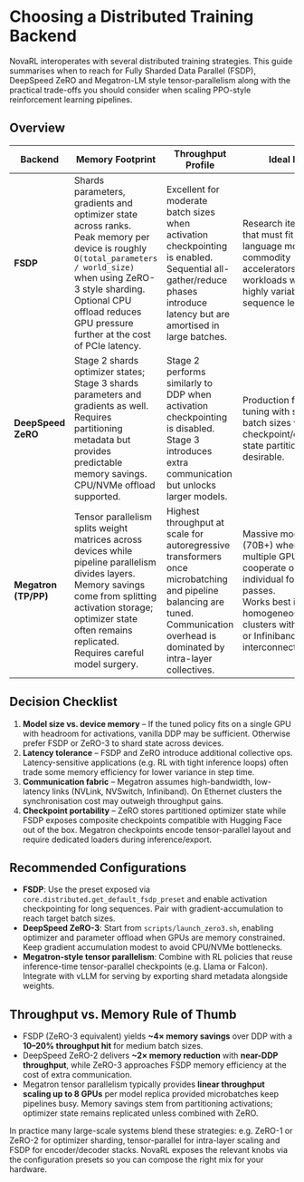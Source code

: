 # Choosing a Distributed Training Backend

NovaRL interoperates with several distributed training strategies. This guide
summarises when to reach for Fully Sharded Data Parallel (FSDP), DeepSpeed ZeRO
and Megatron-LM style tensor-parallelism along with the practical trade-offs you
should consider when scaling PPO-style reinforcement learning pipelines.

## Overview

| Backend            | Memory Footprint                                                                                                             | Throughput Profile                                                                                               | Ideal For                                                                                                   |
|--------------------|------------------------------------------------------------------------------------------------------------------------------|-------------------------------------------------------------------------------------------------------------------|-------------------------------------------------------------------------------------------------------------|
| **FSDP**           | Shards parameters, gradients and optimizer state across ranks.<br>Peak memory per device is roughly ``O(total_parameters / world_size)`` when using ZeRO-3 style sharding.<br>Optional CPU offload reduces GPU pressure further at the cost of PCIe latency. | Excellent for moderate batch sizes when activation checkpointing is enabled.<br>Sequential all-gather/reduce phases introduce latency but are amortised in large batches. | Research iterations that must fit a large language model on commodity accelerators, or workloads with highly variable sequence lengths. |
| **DeepSpeed ZeRO** | Stage 2 shards optimizer states; Stage 3 shards parameters and gradients as well.<br>Requires partitioning metadata but provides predictable memory savings.<br>CPU/NVMe offload supported. | Stage 2 performs similarly to DDP when activation checkpointing is disabled.<br>Stage 3 introduces extra communication but unlocks larger models. | Production fine-tuning with stable batch sizes where checkpoint/optimizer state partitioning is desirable. |
| **Megatron (TP/PP)** | Tensor parallelism splits weight matrices across devices while pipeline parallelism divides layers.<br>Memory savings come from splitting activation storage; optimizer state often remains replicated.<br>Requires careful model surgery. | Highest throughput at scale for autoregressive transformers once microbatching and pipeline balancing are tuned.<br>Communication overhead is dominated by intra-layer collectives. | Massive models (70B+) where multiple GPUs must cooperate on individual forward passes.<br>Works best in homogeneous clusters with NVLink or Infiniband interconnects. |

## Decision Checklist

1. **Model size vs. device memory** – If the tuned policy fits on a single GPU
   with headroom for activations, vanilla DDP may be sufficient. Otherwise
   prefer FSDP or ZeRO-3 to shard state across devices.
2. **Latency tolerance** – FSDP and ZeRO introduce additional collective ops.
   Latency-sensitive applications (e.g. RL with tight inference loops) often
   trade some memory efficiency for lower variance in step time.
3. **Communication fabric** – Megatron assumes high-bandwidth, low-latency links
   (NVLink, NVSwitch, Infiniband). On Ethernet clusters the synchronisation cost
   may outweigh throughput gains.
4. **Checkpoint portability** – ZeRO stores partitioned optimizer state while
   FSDP exposes composite checkpoints compatible with Hugging Face out of the
   box. Megatron checkpoints encode tensor-parallel layout and require dedicated
   loaders during inference/export.

## Recommended Configurations

- **FSDP**: Use the preset exposed via `core.distributed.get_default_fsdp_preset`
  and enable activation checkpointing for long sequences. Pair with
  gradient-accumulation to reach target batch sizes.
- **DeepSpeed ZeRO-3**: Start from `scripts/launch_zero3.sh`, enabling optimizer
  and parameter offload when GPUs are memory constrained. Keep gradient
  accumulation modest to avoid CPU/NVMe bottlenecks.
- **Megatron-style tensor parallelism**: Combine with RL policies that reuse
  inference-time tensor-parallel checkpoints (e.g. Llama or Falcon). Integrate
  with vLLM for serving by exporting shard metadata alongside weights.

## Throughput vs. Memory Rule of Thumb

- FSDP (ZeRO-3 equivalent) yields **~4× memory savings** over DDP with a
  **10–20% throughput hit** for medium batch sizes.
- DeepSpeed ZeRO-2 delivers **~2× memory reduction** with **near-DDP throughput**,
  while ZeRO-3 approaches FSDP memory efficiency at the cost of extra
  communication.
- Megatron tensor parallelism typically provides **linear throughput scaling up
  to 8 GPUs** per model replica provided microbatches keep pipelines busy. Memory
  savings stem from partitioning activations; optimizer state remains replicated
  unless combined with ZeRO.

In practice many large-scale systems blend these strategies: e.g. ZeRO-1 or
ZeRO-2 for optimizer sharding, tensor-parallel for intra-layer scaling and FSDP
for encoder/decoder stacks. NovaRL exposes the relevant knobs via the
configuration presets so you can compose the right mix for your hardware.

